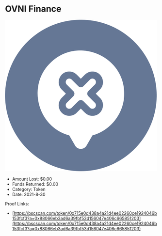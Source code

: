 # OVNI Finance
![OVNI Finance](/rektimages/OVNI-Finance.png)
- Amount Lost: $0.00
- Funds Returned: $0.00
- Category: Token
- Date: 2021-8-30



Proof Links:
- [https://bscscan.com/token/0x715e0d438a4a21d4ee02260ce1924046b153fcf3?a=0x88066eb3ad6a39fbf53d156047e406c665851203](https://bscscan.com/token/0x715e0d438a4a21d4ee02260ce1924046b153fcf3?a=0x88066eb3ad6a39fbf53d156047e406c665851203)


